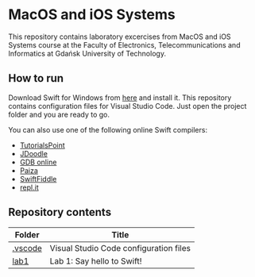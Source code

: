 # MacOS and iOS Systems
This repository contains laboratory excercises from MacOS and iOS Systems course at the Faculty of Electronics, Telecommunications and Informatics at Gdańsk University of Technology.

## How to run
Download Swift for Windows from [here](https://www.swift.org/download/) and install it.
This repository contains configuration files for Visual Studio Code. Just open the project folder and you are ready to go.

You can also use one of the following online Swift compilers:

- [TutorialsPoint](https://www.tutorialspoint.com/compile_swift_online.php)
- [JDoodle](https://www.jdoodle.com/execute-swift-online)
- [GDB online](https://www.onlinegdb.com/online_swift_compiler)
- [Paiza](https://paiza.io/en/projects/new?language=swift)
- [SwiftFiddle](https://swiftfiddle.com/)
- [repl.it](https://repl.it/languages/swift)

## Repository contents
| Folder | Title |
|--|--|
|[.vscode](.vscode)| Visual Studio Code configuration files|
|[lab1](lab1)| Lab 1: Say hello to Swift!|
